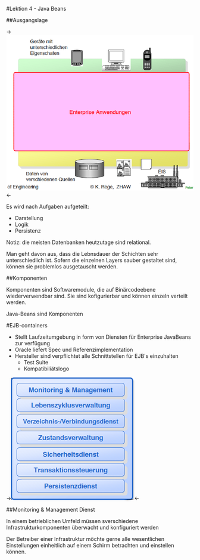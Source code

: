 #Lektion 4 - Java Beans

##Ausgangslage

->![image](img/ausgangslage_beans.png)<-

Es wird nach Aufgaben aufgeteilt:

* Darstellung
* Logik
* Persistenz

Notiz: die meisten Datenbanken heutzutage sind relational.

Man geht davon aus, dass die Lebnsdauer der Schichten sehr unterschiedlich ist. Sofern die einzelnen Layers sauber gestaltet sind, können sie problemlos ausgetauscht werden.

##Komponenten

Komponenten sind Softwaremodule, die auf Binärcodeebene wiederverwendbar sind.
Sie sind kofigurierbar und können einzeln verteilt werden.

Java-Beans sind Komponenten

#EJB-containers

* Stellt Laufzeitumgebung in form von Diensten für Enterprise JavaBeans zur verfügung
* Oracle liefert Spec und Referenzimplementation
* Hersteller sind verpflichtet alle Schnittstellen für EJB's einzuhalten
	* Test Suite
	* Kompatibiliätslogo

->![image](img/EJB_Requirements.png)<-

##Monitoring & Management Dienst

In einem betrieblichen Umfeld müssen sverschiedene Infrastrukturkomponenten überwacht und konfiguriert werden

Der Betreiber einer Infrastruktur möchte gerne alle wesentlichen Einstellungen einheitlich auf einem Schirm betrachten und einstellen können.